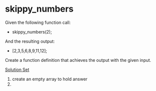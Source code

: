 # skippy_numbers

Given the following function call:
- skippy_numbers(2);

And the resulting output:
- [2,3,5,6,8,9,11,12];

Create a function definition that achieves the output with the given input. 

<a href="http://jsbin.com/vacogo/edit?html,js,output" target="_blank">Solution Set</a>

1. create an empty array to hold answer
2. 

